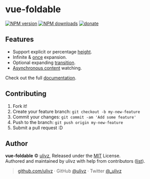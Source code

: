 # vue-foldable

[![NPM version](https://img.shields.io/npm/v/vue-foldable.svg?style=flat)](https://npmjs.com/package/vue-foldable) [![NPM downloads](https://img.shields.io/npm/dm/vue-foldable.svg?style=flat)](https://npmjs.com/package/vue-foldable) 
 [![donate](https://img.shields.io/badge/$-donate-ff69b4.svg?maxAge=2592000&style=flat)](https://github.com/ULIVZ/donate)

## Features

- Support explicit or percentage [height](http://www.v2js.com/vue-foldable/#height).
- Infinite & [once](http://www.v2js.com/vue-foldable/#once-mode) expansion.
- Optional expanding [transition](http://www.v2js.com/vue-foldable/#transition).
- [Asynchronous content](http://www.v2js.com/vue-foldable/#asynchronous-content) watching.

Check out the full [documentation](http://www.v2js.com/vue-foldable).

## Contributing

1. Fork it!
2. Create your feature branch: `git checkout -b my-new-feature`
3. Commit your changes: `git commit -am 'Add some feature'`
4. Push to the branch: `git push origin my-new-feature`
5. Submit a pull request :D


## Author

**vue-foldable** © [ulivz](https://github.com/ULIVZ), Released under the [MIT](./LICENSE) License.<br>
Authored and maintained by ulivz with help from contributors ([list](https://github.com/ULIVZ/vue-foldable/contributors)).

> [github.com/ulivz](https://github.com/ulivz) · GitHub [@ulivz](https://github.com/ULIVZ) · Twitter [@_ulivz](https://twitter.com/_ulivz)
